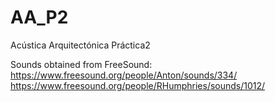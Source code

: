 # AA_P2
Acústica Arquitectónica Práctica2

Sounds obtained from FreeSound:
	https://www.freesound.org/people/Anton/sounds/334/
	https://www.freesound.org/people/RHumphries/sounds/1012/
